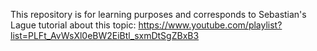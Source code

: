 This repository is for learning purposes and corresponds to Sebastian's Lague tutorial about this topic:
https://www.youtube.com/playlist?list=PLFt_AvWsXl0eBW2EiBtl_sxmDtSgZBxB3